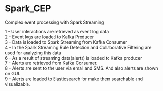 # Spark_CEP
Complex event processing with Spark Streaming

1 - User interactions are retrieved as event log data <br />
2 - Event logs are loaded to Kafka Producer<br />
3 - Data is loaded to Spark Streaming from Kafka Consumer<br />
4 - In the Spark Streaming Rule Detection and Collaborative Filtering are used for analyzing this data <br />
6 - As a result of streaming data(alerts) is loaded to Kafka producer<br />
7 - Alerts are retrieved from Kafka Consumer.<br />
8 - Alerts are sent to the user via email and SMS. And also alerts are shown on GUI.<br />
9 - Alerts are loaded to Elasticsearch for make them searchable and visualizable.<br />
